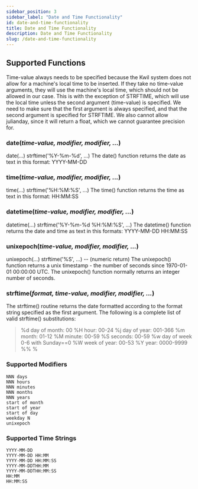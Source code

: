```yaml
---
sidebar_position: 3
sidebar_label: "Date and Time Functionality"
id: date-and-time-functionality
title: Date and Time Functionality
description: Date and Time Functionality
slug: /date-and-time-functionality
---
```


## Supported Functions

Time-value always needs to be specified because the Kwil system does not allow for a machine's local time to be inserted. 
If they take no time-value arguments, they will use the machine's local time, which should not be allowed in our case. This is with the exception of STRFTIME, which will use the local time unless the second argument (time-value) is specified. We need to make sure that the first argument is always specified, and that the second argument is specified for STRFTIME. We also cannot allow julianday, since it will return a float, which we cannot guarantee precision for.

### date(_time-value, modifier, modifier, ..._)

date(...)		strftime('%Y-%m-%d', ...)
The date() function returns the date as text in this format: YYYY-MM-DD

### time(_time-value, modifier, modifier, ..._)

time(...)		strftime('%H:%M:%S', ...)
The time() function returns the time as text in this format: HH:MM:SS

### datetime(_time-value, modifier, modifier, ..._)

datetime(...)		strftime('%Y-%m-%d %H:%M:%S', ...)
The datetime() function returns the date and time as text in this formats: YYYY-MM-DD HH:MM:SS

### unixepoch(_time-value, modifier, modifier, ..._)

unixepoch(...)		strftime('%S', ...) -- (numeric return)
The unixepoch() function returns a unix timestamp - the number of seconds since 1970-01-01 00:00:00 UTC. The unixepoch() function normally returns an integer number of seconds.

### strftime(_format, time-value, modifier, modifier, ..._)

The strftime() routine returns the date formatted according to the format string specified as the first argument. The following is a complete list of valid strftime() substitutions:
>	%d		day of month: 00
	%H		hour: 00-24
	%j		day of year: 001-366
	%m		month: 01-12
	%M		minute: 00-59
	%S		seconds: 00-59
	%w		day of week 0-6 with Sunday==0
	%W		week of year: 00-53
	%Y		year: 0000-9999
	%%		%


### Supported Modifiers
    NNN days
    NNN hours
    NNN minutes
    NNN months
    NNN years
    start of month
    start of year
    start of day
    weekday N
    unixepoch

### Supported Time Strings
    YYYY-MM-DD
    YYYY-MM-DD HH:MM
    YYYY-MM-DD HH:MM:SS
    YYYY-MM-DDTHH:MM
    YYYY-MM-DDTHH:MM:SS
    HH:MM
    HH:MM:SS

